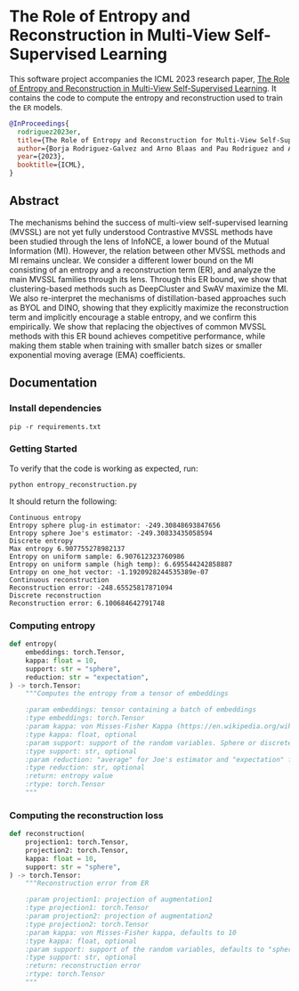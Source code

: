 # The Role of Entropy and Reconstruction in Multi-View Self-Supervised Learning

This software project accompanies the ICML 2023 research paper, [The Role of Entropy and Reconstruction in Multi-View Self-Supervised Learning](https://openreview.net/forum?id=YJ3ytyemn1). It contains the code to compute the entropy and reconstruction used to train the `ER` models.

```bibtex
@InProceedings{
  rodriguez2023er,
  title={The Role of Entropy and Reconstruction for Multi-View Self-Supervised Learning},
  author={Borja Rodriguez-Galvez and Arno Blaas and Pau Rodriguez and Adam Golinski and Xavier Suau and Jason Ramapuram and Dan Busbridge and Luca Zappella},
  year={2023},
  booktitle={ICML},
}
```

## Abstract

The mechanisms behind the success of multi-view self-supervised learning (MVSSL) are not yet fully understood Contrastive MVSSL methods have been studied through the lens of InfoNCE, a lower bound of the Mutual Information (MI). However, the relation between other MVSSL methods and MI remains unclear. We consider a different lower bound on the MI consisting of an entropy and a reconstruction term (ER), and analyze the main MVSSL families through its lens. Through this ER bound, we show that clustering-based methods such as DeepCluster and SwAV maximize the MI. We also re-interpret the mechanisms of distillation-based approaches such as BYOL and DINO, showing that they explicitly maximize the reconstruction term and implicitly encourage a stable entropy, and we confirm this empirically. We show that replacing the objectives of common MVSSL methods with this ER bound achieves competitive performance, while making them stable when training with smaller batch sizes or smaller exponential moving average (EMA) coefficients. 


## Documentation
### Install dependencies
`pip -r requirements.txt`

### Getting Started
To verify that the code is working as expected, run:

`python entropy_reconstruction.py`

It should return the following:

```
Continuous entropy
Entropy sphere plug-in estimator: -249.30848693847656
Entropy sphere Joe's estimator: -249.30833435058594
Discrete entropy
Max entropy 6.907755278982137
Entropy on uniform sample: 6.907612323760986
Entropy on uniform sample (high temp): 6.695544242858887
Entropy on one_hot vector: -1.1920928244535389e-07
Continuous reconstruction
Reconstruction error: -248.65525817871094
Discrete reconstruction
Reconstruction error: 6.100684642791748
```

### Computing entropy
```python
def entropy(
    embeddings: torch.Tensor,
    kappa: float = 10,
    support: str = "sphere",
    reduction: str = "expectation",
) -> torch.Tensor:
    """Computes the entropy from a tensor of embeddings

    :param embeddings: tensor containing a batch of embeddings
    :type embeddings: torch.Tensor
    :param kappa: von Misses-Fisher Kappa (https://en.wikipedia.org/wiki/Von_Mises-Fisher_distribution), defaults to 10
    :type kappa: float, optional
    :param support: support of the random variables. Sphere or discrete, defaults to "sphere"
    :type support: str, optional
    :param reduction: "average" for Joe's estimator and "expectation" for the plug-in estimator (see Section 4.1), defaults to "expectation"
    :type reduction: str, optional
    :return: entropy value
    :rtype: torch.Tensor
    """
```

### Computing the reconstruction loss
```python
def reconstruction(
    projection1: torch.Tensor,
    projection2: torch.Tensor,
    kappa: float = 10,
    support: str = "sphere",
) -> torch.Tensor:
    """Reconstruction error from ER

    :param projection1: projection of augmentation1
    :type projection1: torch.Tensor
    :param projection2: projection of augmentation2
    :type projection2: torch.Tensor
    :param kappa: von Misses-Fisher kappa, defaults to 10
    :type kappa: float, optional
    :param support: support of the random variables, defaults to "sphere"
    :type support: str, optional
    :return: reconstruction error
    :rtype: torch.Tensor
    """
```
